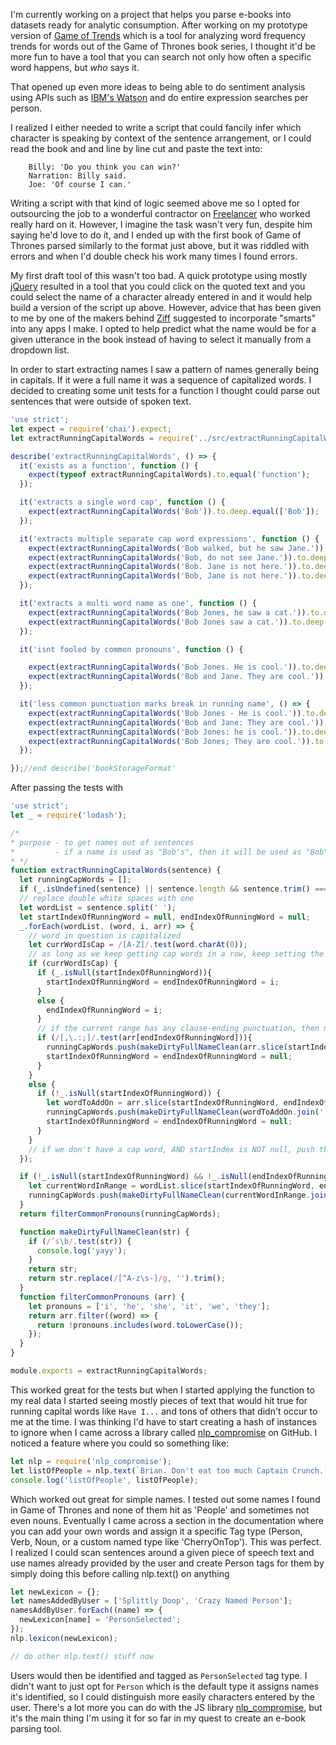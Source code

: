 I'm currently working on a project that helps you parse e-books into datasets ready for analytic consumption. After working on my prototype version of [Game of Trends](https://gotrends.herokuapp.com) which is a tool for analyzing word frequency trends for words out of the Game of Thrones book series, I thought it'd be more fun to have a tool that you can search not only how often a specific word happens, but *who* says it.

That opened up even more ideas to being able to do sentiment analysis using APIs such as [IBM's Watson](https://developer.ibm.com/watson/) and do entire expression searches per person.

I realized I either needed to write a script that could fancily infer which character is speaking by context of the sentence arrangement, or I could read the book and and line by line cut and paste the text into:
```text
	Billy: 'Do you think you can win?'
	Narration: Billy said.
	Joe: 'Of course I can.'
```

Writing a script with that kind of logic seemed above me so I opted for outsourcing the job to a wonderful contractor on [Freelancer](https://www.freelancer.com/) who worked really hard on it. However, I imagine the task wasn't very fun, despite him saying he'd love to do it, and I ended up with the first book of Game of Thrones parsed similarly to the format just above, but it was riddled with errors and when I'd double check his work many times I found errors.

My first draft tool of this wasn't too bad. A quick prototype using mostly [jQuery](https://jquery.com/) resulted in a tool that you could click on the quoted text and you could select the name of a character already entered in and it would help build a version of the script up above. However, advice that has been given to me by one of the makers behind [Ziff](http://beehivestartups.com/blog/ziff-making-everyone-data-scientist/) suggested to incorporate "smarts" into any apps I make. I opted to help predict what the name would be for a given utterance in the book instead of having to select it manually from a dropdown list.

In order to start extracting names I saw a pattern of names generally being in capitals. If it were a full name it was a sequence of capitalized words. I decided to creating some unit tests for a function I thought could parse out sentences that were outside of spoken text.

```javascript
'use strict';
let expect = require('chai').expect;
let extractRunningCapitalWords = require('../src/extractRunningCapitalWords.js');

describe('extractRunningCapitalWords', () => {
  it('exists as a function', function () {
    expect(typeof extractRunningCapitalWords).to.equal('function');
  });

  it('extracts a single word cap', function () {
    expect(extractRunningCapitalWords('Bob')).to.deep.equal(['Bob']);
  });

  it('extracts multiple separate cap word expressions', function () {
    expect(extractRunningCapitalWords('Bob walked, but he saw Jane.')).to.deep.equal(['Bob', 'Jane']);
    expect(extractRunningCapitalWords('Bob, do not see Jane.')).to.deep.equal(['Bob', 'Jane']);
    expect(extractRunningCapitalWords('Bob. Jane is not here.')).to.deep.equal(['Bob', 'Jane']);
    expect(extractRunningCapitalWords('Bob, Jane is not here.')).to.deep.equal(['Bob', 'Jane']);
  });

  it('extracts a multi word name as one', function () {
    expect(extractRunningCapitalWords('Bob Jones, he saw a cat.')).to.deep.equal(['Bob Jones']);
    expect(extractRunningCapitalWords('Bob Jones saw a cat.')).to.deep.equal(['Bob Jones']);
  });

  it('isnt fooled by common pronouns', function () {

    expect(extractRunningCapitalWords('Bob Jones. He is cool.')).to.deep.equal(['Bob Jones']);
    expect(extractRunningCapitalWords('Bob and Jane. They are cool.')).to.deep.equal(['Bob','Jane']);
  });

  it('less common punctuation marks break in running name', () => {
    expect(extractRunningCapitalWords('Bob Jones - He is cool.')).to.deep.equal(['Bob Jones']);
    expect(extractRunningCapitalWords('Bob and Jane: They are cool.')).to.deep.equal(['Bob','Jane']);
    expect(extractRunningCapitalWords('Bob Jones: he is cool.')).to.deep.equal(['Bob Jones']);
    expect(extractRunningCapitalWords('Bob Jones; They are cool.')).to.deep.equal(['Bob Jones']);
  });

});//end describe('bookStorageFormat'
```

After passing the tests with
```javascript
'use strict';
let _ = require('lodash');

/*
* purpose - to get names out of sentences
*         - if a name is used as "Bob's", then it will be used as "Bob"
* */
function extractRunningCapitalWords(sentence) {
  let runningCapWords = [];
  if (_.isUndefined(sentence) || sentence.length && sentence.trim() === 0) { return runningCapWords; }
  // replace double white spaces with one
  let wordList = sentence.split(' ');
  let startIndexOfRunningWord = null, endIndexOfRunningWord = null;
  _.forEach(wordList, (word, i, arr) => {
    // word in question is capitalized
    let currWordIsCap = /[A-Z]/.test(word.charAt(0));
    // as long as we keep getting cap words in a row, keep setting the endIndex to the lastest
    if (currWordIsCap) {
      if (_.isNull(startIndexOfRunningWord)){
        startIndexOfRunningWord = endIndexOfRunningWord = i;
      }
      else {
        endIndexOfRunningWord = i;
      }
      // if the current range has any clause-ending punctuation, then name is done being formed
      if (/[,\.:;]/.test(arr[endIndexOfRunningWord])){
        runningCapWords.push(makeDirtyFullNameClean(arr.slice(startIndexOfRunningWord, endIndexOfRunningWord+1).join(' ')));
        startIndexOfRunningWord = endIndexOfRunningWord = null;
      }
    }
    else {
      if (!_.isNull(startIndexOfRunningWord)) {
        let wordToAddOn = arr.slice(startIndexOfRunningWord, endIndexOfRunningWord+1);
        runningCapWords.push(makeDirtyFullNameClean(wordToAddOn.join(' ')));
        startIndexOfRunningWord = endIndexOfRunningWord = null;
      }
    }
    // if we don't have a cap word, AND startIndex is NOT null, push that index range onto runningCapWords
  });

  if (!_.isNull(startIndexOfRunningWord) && !_.isNull(endIndexOfRunningWord)){
    let currentWordInRange = wordList.slice(startIndexOfRunningWord, endIndexOfRunningWord+1);
    runningCapWords.push(makeDirtyFullNameClean(currentWordInRange.join(' ')));
  }
  return filterCommonPronouns(runningCapWords);

  function makeDirtyFullNameClean(str) {
    if (/’s\b/.test(str)) {
      console.log('yayy');
    }
    return str;
    return str.replace(/[^A-z\s-]/g, '').trim();
  }
  function filterCommonPronouns (arr) {
    let pronouns = ['i', 'he', 'she', 'it', 'we', 'they'];
    return arr.filter((word) => {
      return !pronouns.includes(word.toLowerCase());
    });
  }
}

module.exports = extractRunningCapitalWords;
```

This worked great for the tests but when I started applying the function to my real data I started seeing mostly pieces of text that would hit true for running capital words like `Have I...` and tons of others that didn't occur to me at the time. I was thinking I'd have to start creating a hash of instances to ignore when I came across a library called [nlp_compromise](https://github.com/nlp-compromise/nlp_compromise) on GitHub. I noticed a feature where you could so something like:

```javascript
let nlp = require('nlp_compromise');
let listOfPeople = nlp.text(`Brian. Don't eat too much Captain Crunch.`).people();
console.log('listOfPeople', listOfPeople);
```

Which worked out great for simple names. I tested out some names I found in Game of Thrones and none of them hit as 'People' and sometimes not even nouns. Eventually I came across a section in the documentation where you can add your own words and assign it a specific Tag type (Person, Verb, Noun, or a custom named type like 'CherryOnTop'). This was perfect. I realized I could scan sentences around a given piece of speech text and use names already provided by the user and create Person tags for them by simply doing this before calling nlp.text() on anything

```javascript
let newLexicon = {};
let namesAddedByUser = ['Splittly Doop', 'Crazy Named Person'];
namesAddByUser.forEach((name) => {
  newLexicon[name] = 'PersonSelected';
});
nlp.lexicon(newLexicon);

// do other nlp.text() stuff now
```

Users would then be identified and tagged as `PersonSelected` tag type. I didn't want to just opt for `Person` which is the default type it assigns names it's identified, so I could distinguish more easily characters entered by the user. There's a lot more you can do with the JS library [nlp_compromise](https://github.com/nlp-compromise/nlp_compromise), but it's the main thing I'm using it for so far in my quest to create an e-book parsing tool.


























































